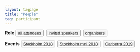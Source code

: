```yaml
---
layout: tagpage
title: "People"
tag: participant
---
```

<b>Role</b>
<button class="button"><a class="linkbutton" href="/tag/participant">
  all attendees
</a></button>&nbsp;
<button class="button"><a class="linkbutton" href="/tag/invited-speaker">
  invited speakers
</a></button>&nbsp;
<button class="button"><a class="linkbutton" href="/tag/organiser">
  organisers
</a></button>&nbsp;

<b>Events</b>
<button class="button"><a class="linkbutton" href="/tag/stockholm-2018-people">
  Stockholm 2018
</a></button>&nbsp;
<button class="button"><a class="linkbutton" href="/tag/stockholm-mini-2018-people">
  Stockholm mini 2018
</a></button>&nbsp;
<button class="button"><a class="linkbutton" href="/tag/canberra-2019-people">
  Canberra 2019
</a></button>&nbsp;